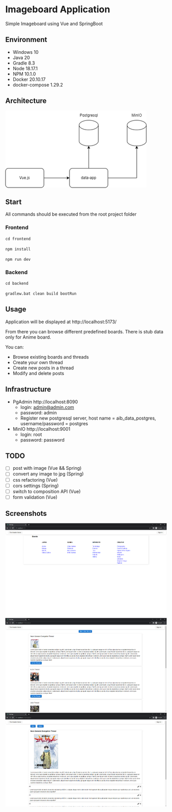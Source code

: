 # Imageboard Application

Simple Imageboard using Vue and SpringBoot

## Environment
* Windows 10
* Java 20
* Gradle 8.3
* Node 18.17.1
* NPM 10.1.0
* Docker 20.10.17
* docker-compose 1.29.2

## Architecture
![diagram_png](./docs/imageboard-app.png)
## Start
All commands should be executed from the root project folder

### Frontend
```console
cd frontend

npm install

npm run dev
```
### Backend
```console
cd backend

gradlew.bat clean build bootRun
```

## Usage
Application will be displayed at http://localhost:5173/

From there you can browse different predefined boards. There is stub data only for Anime board.

You can:
* Browse existing boards and threads
* Create your own thread
* Create new posts in a thread
* Modify and delete posts

## Infrastructure
* PgAdmin http://localhost:8090 
  * login: admin@admin.com
  * password: admin
  * Register new postgresql server, host name = aib_data_postgres, username/password = postgres
* MinIO http://localhost:9001
  * login: root
  * password: password

## TODO
- [ ] post with image (Vue && Spring)
- [ ] convert any image to jpg (Spring)
- [ ] css refactoring (Vue)
- [ ] cors settings (Spring)
- [ ] switch to composition API (Vue)
- [ ] form validation (Vue)

## Screenshots
<img src="./docs/screenshot-1.png" alt="screenshot-1" width="800"/>
<img src="./docs/screenshot-2.png" alt="screenshot-2" width="800"/>
<img src="./docs/screenshot-3.png" alt="screenshot-3" width="800"/>